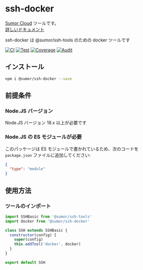 # ssh-docker

[Sumor Cloud](https://sumor.cloud) ツールです。  
[詳しいドキュメント](https://sumor.cloud/ssh-docker)

ssh-docker は @sumor/ssh-tools のための docker ツールです

[![CI](https://github.com/sumor-cloud/ssh-docker/actions/workflows/ci.yml/badge.svg)](https://github.com/sumor-cloud/ssh-docker/actions/workflows/ci.yml)
[![Test](https://github.com/sumor-cloud/ssh-docker/actions/workflows/ut.yml/badge.svg)](https://github.com/sumor-cloud/ssh-docker/actions/workflows/ut.yml)
[![Coverage](https://github.com/sumor-cloud/ssh-docker/actions/workflows/coverage.yml/badge.svg)](https://github.com/sumor-cloud/ssh-docker/actions/workflows/coverage.yml)
[![Audit](https://github.com/sumor-cloud/ssh-docker/actions/workflows/audit.yml/badge.svg)](https://github.com/sumor-cloud/ssh-docker/actions/workflows/audit.yml)

## インストール

```bash
npm i @sumor/ssh-docker --save
```

## 前提条件

### Node.JS バージョン

Node.JS バージョン 18.x 以上が必要です

### Node.JS の ES モジュールが必要

このパッケージは ES モジュールで書かれているため、次のコードを `package.json` ファイルに追加してください:

```json
{
  "type": "module"
}
```

## 使用方法

### ツールのインポート

```js
import SSHBasic from '@sumor/ssh-tools'
import docker from '@sumor/ssh-docker'

class SSH extends SSHBasic {
  constructor(config) {
    super(config)
    this.addTool('docker', docker)
  }
}

export default SSH
```
